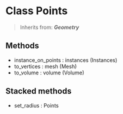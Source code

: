 
# Class Points

> Inherits from: ***Geometry***

## Methods



- instance_on_points : instances (Instances)
- to_vertices : mesh (Mesh)
- to_volume : volume (Volume)



## Stacked methods



- set_radius : Points


